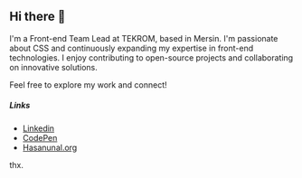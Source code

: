## Hi there 👋

I'm a Front-end Team Lead at TEKROM, based in Mersin. I'm passionate about CSS and continuously expanding my expertise in front-end technologies. I enjoy contributing to open-source projects and collaborating on innovative solutions.

Feel free to explore my work and connect!

##### Links
* [Linkedin](https://www.linkedin.com/in/hasan-unal/)
* [CodePen](https://codepen.io/hasanunal)
* [Hasanunal.org](https://hasanunal.org)

thx.
